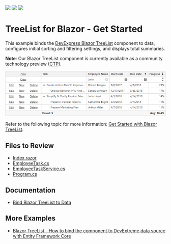 <!-- default badges list -->
![](https://img.shields.io/endpoint?url=https://codecentral.devexpress.com/api/v1/VersionRange/810139581/24.1.3%2B)
[![](https://img.shields.io/badge/Open_in_DevExpress_Support_Center-FF7200?style=flat-square&logo=DevExpress&logoColor=white)](https://supportcenter.devexpress.com/ticket/details/T1236217)
[![](https://img.shields.io/badge/📖_How_to_use_DevExpress_Examples-e9f6fc?style=flat-square)](https://docs.devexpress.com/GeneralInformation/403183)
<!-- default badges end -->
# TreeList for Blazor - Get Started

This example binds the [DevExpress Blazor TreeList](http://docs.devexpress.com/Blazor/404942/components/treelist) component to data, configures initial sorting and filtering settings, and displays total summaries.

**Note**: Our Blazor TreeList component is currently available as a community technology preview ([CTP](https://www.devexpress.com/aboutus/pre-release.xml)).

![Get Started with DevExpress Blazor TreeList](/blazor-treelist-get-started.png)

Refer to the following topic for more information: [Get Started with Blazor TreeList](https://docs.devexpress.com/Blazor/405000/components/treelist/get-started-with-blazor-treelist).

## Files to Review

- [Index.razor](./CS/GetStartedWithTreeList/Components/Pages/Index.razor)
- [EmployeeTask.cs](./CS/GetStartedWithTreeList/Services/EmployeeTask.cs)
- [EmployeeTaskService.cs](./CS/GetStartedWithTreeList/Services/EmployeeTaskService.cs)
- [Program.cs](./CS/GetStartedWithTreeList/Program.cs)

## Documentation

- [Bind Blazor TreeList to Data](http://docs.devexpress.devx/Blazor/404976/components/tree-list/bind-to-data?v=24.1)

## More Examples

- [Blazor TreeList - How to bind the component to DevExtreme data source with Entity Framework Core](https://github.com/DevExpress-Examples/blazor-treelist-bind-to-server-side-data)
